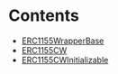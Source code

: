 

# Contents
- [ERC1155WrapperBase](ERC1155CW.sol/abstract.ERC1155WrapperBase.md)
- [ERC1155CW](ERC1155CW.sol/abstract.ERC1155CW.md)
- [ERC1155CWInitializable](ERC1155CW.sol/abstract.ERC1155CWInitializable.md)
